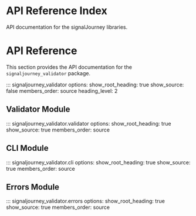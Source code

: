 # API Reference Index

API documentation for the signalJourney libraries.

# API Reference

This section provides the API documentation for the `signaljourney_validator` package.

::: signaljourney_validator
    options:
      show_root_heading: true
      show_source: false
      members_order: source
      heading_level: 2

## Validator Module

::: signaljourney_validator.validator
    options:
      show_root_heading: true
      show_source: true
      members_order: source

## CLI Module

::: signaljourney_validator.cli
    options:
      show_root_heading: true
      show_source: true
      members_order: source

## Errors Module

::: signaljourney_validator.errors
    options:
      show_root_heading: true
      show_source: true
      members_order: source
